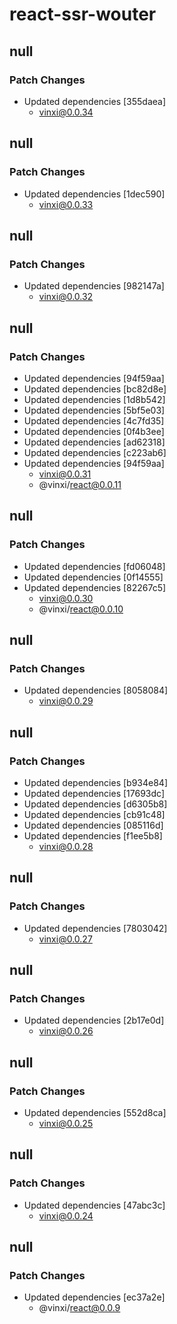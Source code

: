 # react-ssr-wouter

## null

### Patch Changes

- Updated dependencies [355daea]
  - vinxi@0.0.34

## null

### Patch Changes

- Updated dependencies [1dec590]
  - vinxi@0.0.33

## null

### Patch Changes

- Updated dependencies [982147a]
  - vinxi@0.0.32

## null

### Patch Changes

- Updated dependencies [94f59aa]
- Updated dependencies [bc82d8e]
- Updated dependencies [1d8b542]
- Updated dependencies [5bf5e03]
- Updated dependencies [4c7fd35]
- Updated dependencies [0f4b3ee]
- Updated dependencies [ad62318]
- Updated dependencies [c223ab6]
- Updated dependencies [94f59aa]
  - vinxi@0.0.31
  - @vinxi/react@0.0.11

## null

### Patch Changes

- Updated dependencies [fd06048]
- Updated dependencies [0f14555]
- Updated dependencies [82267c5]
  - vinxi@0.0.30
  - @vinxi/react@0.0.10

## null

### Patch Changes

- Updated dependencies [8058084]
  - vinxi@0.0.29

## null

### Patch Changes

- Updated dependencies [b934e84]
- Updated dependencies [17693dc]
- Updated dependencies [d6305b8]
- Updated dependencies [cb91c48]
- Updated dependencies [085116d]
- Updated dependencies [f1ee5b8]
  - vinxi@0.0.28

## null

### Patch Changes

- Updated dependencies [7803042]
  - vinxi@0.0.27

## null

### Patch Changes

- Updated dependencies [2b17e0d]
  - vinxi@0.0.26

## null

### Patch Changes

- Updated dependencies [552d8ca]
  - vinxi@0.0.25

## null

### Patch Changes

- Updated dependencies [47abc3c]
  - vinxi@0.0.24

## null

### Patch Changes

- Updated dependencies [ec37a2e]
  - @vinxi/react@0.0.9
